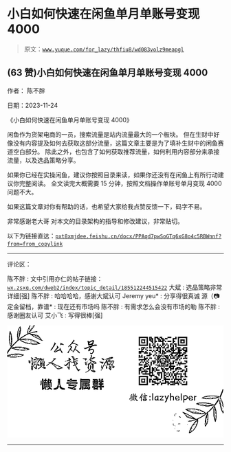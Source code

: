 # 小白如何快速在闲鱼单月单账号变现 4000

> 原文：[`www.yuque.com/for_lazy/thfiu8/wd083volz9meapgl`](https://www.yuque.com/for_lazy/thfiu8/wd083volz9meapgl)

## (63 赞)小白如何快速在闲鱼单月单账号变现 4000

作者： 陈不胖

日期：2023-11-24

《小白如何快速在闲鱼单月单账号变现 4000》

闲鱼作为货架电商的一员，搜索流量是站内流量最大的一个板块。
但在生财中好像没有内容提及如何去获取这部分流量，这篇文章主要是为了填补生财中的闲鱼赛道空白部分。
除此之外，也包含了如何获取推荐流量，如何利用内容部分来承接流量，以及选品策略分享。

如果你已经在实操闲鱼，建议你按照目录来读，如果你还没有在闲鱼上有所行动建议你完整阅读。
全文读完大概需要 15 分钟，按照文档操作单账号单月变现 4000 问题不大。

如果这篇文章对你有帮助的话，也希望大家给我点赞反馈一下，码字不易。

非常感谢老大哥 对本文的目录架构的指导和修改建议，非常贴切。

以下为链接直达：[`pxt8xmjdee.feishu.cn/docx/PPAqd7pwSoGTq6xG8o4c5RBWnnf?from=from_copylink`](https://pxt8xmjdee.feishu.cn/docx/PPAqd7pwSoGTq6xG8o4c5RBWnnf?from=from_copylink)

* * *

评论区：

陈不胖 : 文中引用亦仁的帖子链接：[`wx.zsxq.com/dweb2/index/topic_detail/185512244515422`](https://wx.zsxq.com/dweb2/index/topic_detail/185512244515422)
大斌 : 选品策略非常详细[强]
陈不胖 : 哈哈哈哈，感谢大斌认可
Jeremy yeu* : 分享得很真诚
源（📷定金留档，靠谱* : 现在还有市场吗
陈不胖 : 有需求怎么会没有市场的勒
陈不胖 : 感谢圈友认可
艾小飞 : 写得很棒[强]

![](img/1c37d505930596d12a88ab23e11aa07a.png)

* * *